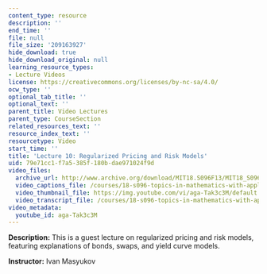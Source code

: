 ```yaml
---
content_type: resource
description: ''
end_time: ''
file: null
file_size: '209163927'
hide_download: true
hide_download_original: null
learning_resource_types:
- Lecture Videos
license: https://creativecommons.org/licenses/by-nc-sa/4.0/
ocw_type: ''
optional_tab_title: ''
optional_text: ''
parent_title: Video Lectures
parent_type: CourseSection
related_resources_text: ''
resource_index_text: ''
resourcetype: Video
start_time: ''
title: 'Lecture 10: Regularized Pricing and Risk Models'
uid: 79e71cc1-f7a5-385f-180b-dae971024f9d
video_files:
  archive_url: http://www.archive.org/download/MIT18.S096F13/MIT18_S096F13_lec10_300k.mp4
  video_captions_file: /courses/18-s096-topics-in-mathematics-with-applications-in-finance-fall-2013/b75ff165a81355fc839a810d5dbbcc96_aga-Tak3c3M.vtt
  video_thumbnail_file: https://img.youtube.com/vi/aga-Tak3c3M/default.jpg
  video_transcript_file: /courses/18-s096-topics-in-mathematics-with-applications-in-finance-fall-2013/2f02529f65ad96016709e85c00d4c08b_aga-Tak3c3M.pdf
video_metadata:
  youtube_id: aga-Tak3c3M
---
```


**Description:** This is a guest lecture on regularized pricing and risk models, featuring explanations of bonds, swaps, and yield curve models.

**Instructor:** Ivan Masyukov


